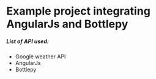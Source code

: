 # Example project integrating AngularJs and Bottlepy

##### List of API used:

* Google weather API
* AngularJs
* Bottlepy
